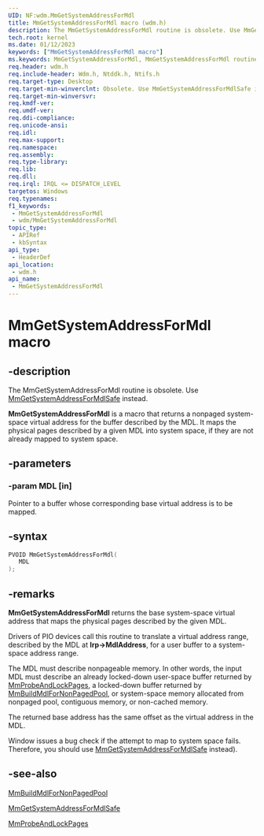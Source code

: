 ```yaml
---
UID: NF:wdm.MmGetSystemAddressForMdl
title: MmGetSystemAddressForMdl macro (wdm.h)
description: The MmGetSystemAddressForMdl routine is obsolete. Use MmGetSystemAddressForMdlSafe instead.
tech.root: kernel
ms.date: 01/12/2023
keywords: ["MmGetSystemAddressForMdl macro"]
ms.keywords: MmGetSystemAddressForMdl, MmGetSystemAddressForMdl routine [Kernel-Mode Driver Architecture], k106_fc92914d-81c3-4ae9-a12d-86003d55bb4d.xml, kernel.mmgetsystemaddressformdl, wdm/MmGetSystemAddressForMdl
req.header: wdm.h
req.include-header: Wdm.h, Ntddk.h, Ntifs.h
req.target-type: Desktop
req.target-min-winverclnt: Obsolete. Use MmGetSystemAddressForMdlSafe instead.
req.target-min-winversvr: 
req.kmdf-ver: 
req.umdf-ver: 
req.ddi-compliance: 
req.unicode-ansi: 
req.idl: 
req.max-support: 
req.namespace: 
req.assembly: 
req.type-library: 
req.lib: 
req.dll: 
req.irql: IRQL <= DISPATCH_LEVEL
targetos: Windows
req.typenames: 
f1_keywords:
 - MmGetSystemAddressForMdl
 - wdm/MmGetSystemAddressForMdl
topic_type:
 - APIRef
 - kbSyntax
api_type:
 - HeaderDef
api_location:
 - wdm.h
api_name:
 - MmGetSystemAddressForMdl
---
```


# MmGetSystemAddressForMdl macro

## -description

The MmGetSystemAddressForMdl routine is obsolete. Use [MmGetSystemAddressForMdlSafe](./nf-wdm-mmgetsystemaddressformdlsafe.md) instead.

**MmGetSystemAddressForMdl** is a macro that returns a nonpaged system-space virtual address for the buffer described by the MDL. It maps the physical pages described by a given MDL into system space, if they are not already mapped to system space.

## -parameters

### -param MDL [in]

Pointer to a buffer whose corresponding base virtual address is to be mapped.

## -syntax

```cpp
PVOID MmGetSystemAddressForMdl(
   MDL
);
```

## -remarks

**MmGetSystemAddressForMdl** returns the base system-space virtual address that maps the physical pages described by the given MDL.

Drivers of PIO devices call this routine to translate a virtual address range, described by the MDL at **Irp->MdlAddress**, for a user buffer to a system-space address range.

The MDL must describe nonpageable memory. In other words, the input MDL must describe an already locked-down user-space buffer returned by [MmProbeAndLockPages](./nf-wdm-mmprobeandlockpages.md), a locked-down buffer returned by [MmBuildMdlForNonPagedPool](./nf-wdm-mmbuildmdlfornonpagedpool.md), or system-space memory allocated from nonpaged pool, contiguous memory, or non-cached memory.

The returned base address has the same offset as the virtual address in the MDL.

Window issues a bug check if the attempt to map to system space fails. Therefore, you should use [MmGetSystemAddressForMdlSafe](./nf-wdm-mmgetsystemaddressformdlsafe.md) instead).

## -see-also

[MmBuildMdlForNonPagedPool](./nf-wdm-mmbuildmdlfornonpagedpool.md)

[MmGetSystemAddressForMdlSafe](./nf-wdm-mmgetsystemaddressformdlsafe.md)

[MmProbeAndLockPages](./nf-wdm-mmprobeandlockpages.md)